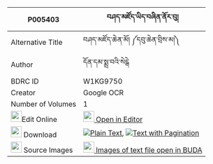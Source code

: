 |P005403|བཤད་མཛོད་ཡིད་བཞིན་ནོར་བུ། 
| --- | --- 
|Alternative Title |བཤད་མཛོད་ཆེན་མོ། ༼དབུ་ཆེན་བྲིས་མ།༽
|Author| དོན་དམ་སྨྲ་བའི་སེངྒེ
|BDRC ID | W1KG9750
|Creator | Google OCR
|Number of Volumes| 1
|<img width="25" src="https://img.icons8.com/color/25/000000/edit-property.png">Edit Online| [<img width="25" src="https://avatars.githubusercontent.com/u/45091458?s=200&v=4"> Open in Editor](http://editor.openpecha.org/P005403)
|<img width="25" src="https://img.icons8.com/fluent/48/000000/download-2.png"/>  Download | [![](https://img.icons8.com/color/20/000000/txt.png)Plain Text](https://github.com/Openpecha/P005403/releases/download/v1/she_dzo_yishyin_norbu_plain_P005403.zip), [![](https://img.icons8.com/color/20/000000/txt.png)Text with Pagination](https://github.com/Openpecha/P005403/releases/download/v1/she_dzo_yishyin_norbu_pages_P005403.zip)
|<img width="25" src="https://img.icons8.com/plasticine/100/000000/pictures-folder.png"/>  Source Images | [<img width="25" src="https://library.bdrc.io/icons/BUDA-small.svg"> Images of text file open in BUDA](https://library.bdrc.io/show/bdr:W1KG9750)